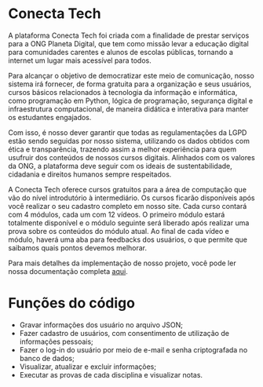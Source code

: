 # Conecta Tech

A plataforma Conecta Tech foi criada com a finalidade de prestar serviços para a ONG Planeta Digital, que tem como missão levar a educação digital para comunidades carentes e alunos de escolas públicas, tornando a internet um lugar mais acessível para todos.

Para alcançar o objetivo de democratizar este meio de comunicação, nosso sistema irá fornecer, de forma gratuita para a organização e seus usuários, cursos básicos relacionados à tecnologia da informação e informática, como programação em Python, lógica de programação, segurança digital e infraestrutura computacional, de maneira didática e interativa para manter os estudantes engajados.

Com isso, é nosso dever garantir que todas as regulamentações da LGPD estão sendo seguidas por nosso sistema, utilizando os dados obtidos com ética e transparência, trazendo assim a melhor experiência para quem usufruir dos conteúdos de nossos cursos digitais. Alinhados com os valores da ONG, a plataforma deve seguir com os ideais de sustentabilidade, cidadania e direitos humanos sempre respeitados.

A Conecta Tech oferece cursos gratuitos para a área de computação que vão do nível introdutório à intermediário. Os cursos ficarão disponíveis após você realizar o seu cadastro completo em nosso site. Cada curso contará com 4 módulos, cada um com 12 vídeos. O primeiro módulo estará totalmente disponível e o módulo seguinte será liberado após realizar uma prova sobre os conteúdos do módulo atual. Ao final de cada vídeo e módulo, haverá uma aba para feedbacks dos usuários, o que permite que saibamos quais pontos devemos melhorar.

Para mais detalhes da implementação de nosso projeto, você pode ler nossa documentação completa [aqui](https://docs.google.com/document/d/1yoektjB2rqA8HMA-MJsYbvdxEmaxjVgaZPD5WqNWBHM/edit?usp=sharing).

# Funções do código
- Gravar informações dos usuário no arquivo JSON;
- Fazer cadastro de usuários, com consentimento de utilização de informações pessoais;
- Fazer o log-in do usuário por meio de e-mail e senha criptografada no banco de dados;
- Visualizar, atualizar e excluir informações;
- Executar as provas de cada disciplina e visualizar notas.

